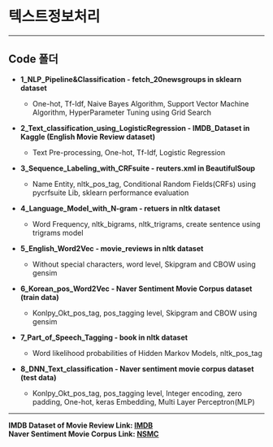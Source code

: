 # 텍스트정보처리
----------------------------------------------
## Code 폴더

* __1_NLP_Pipeline&Classification - fetch_20newsgroups in sklearn dataset__

  * One-hot, Tf-Idf, Naive Bayes Algorithm, Support Vector Machine Algorithm, HyperParameter Tuning using Grid Search
  
* __2_Text_classification_using_LogisticRegression - IMDB_Dataset in Kaggle (English Movie Review dataset)__

  * Text Pre-processing, One-hot, Tf-Idf, Logistic Regression
  
* __3_Sequence_Labeling_with_CRFsuite - reuters.xml in BeautifulSoup__

  * Name Entity, nltk_pos_tag, Conditional Random Fields(CRFs) using pycrfsuite Lib, sklearn performance evaluation
  
* __4_Language_Model_with_N-gram - retuers in nltk dataset__

  * Word Frequency, nltk_bigrams, nltk_trigrams, create sentence using trigrams model
  
* __5_English_Word2Vec - movie_reviews in nltk dataset__

  * Without special characters, word level, Skipgram and CBOW using gensim
  
* __6_Korean_pos_Word2Vec - Naver Sentiment Movie Corpus dataset (train data)__

  * Konlpy_Okt_pos_tag, pos_tagging level, Skipgram and CBOW using gensim
  
* __7_Part_of_Speech_Tagging - book in nltk dataset__

  * Word likelihood probabilities of Hidden Markov Models, nltk_pos_tag
  
* __8_DNN_Text_classification - Naver sentiment movie corpus dataset (test data)__

  * Konlpy_Okt_pos_tag, pos_tagging level, Integer encoding, zero padding, One-hot, keras Embedding, Multi Layer Perceptron(MLP)
  
----------------------------------------------

**IMDB Dataset of Movie Review Link: [IMDB](https://www.kaggle.com/lakshmi25npathi/imdb-dataset-of-50k-movie-reviews)**  
**Naver Sentiment Movie Corpus Link: [NSMC](https://github.com/e9t/nsmc)**  
